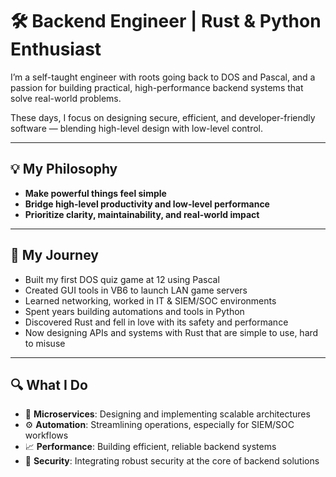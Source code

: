 # 🛠️ Backend Engineer | Rust & Python Enthusiast  

I’m a self-taught engineer with roots going back to DOS and Pascal, and a passion for building practical, high-performance backend systems that solve real-world problems.

These days, I focus on designing secure, efficient, and developer-friendly software — blending high-level design with low-level control.

---

## 💡 My Philosophy  
- **Make powerful things feel simple**  
- **Bridge high-level productivity and low-level performance**  
- **Prioritize clarity, maintainability, and real-world impact**

---

## 🧠 My Journey  
- Built my first DOS quiz game at 12 using Pascal  
- Created GUI tools in VB6 to launch LAN game servers  
- Learned networking, worked in IT & SIEM/SOC environments  
- Spent years building automations and tools in Python  
- Discovered Rust and fell in love with its safety and performance  
- Now designing APIs and systems with Rust that are simple to use, hard to misuse  

---

## 🔍 What I Do  
- 🧩 **Microservices**: Designing and implementing scalable architectures  
- ⚙️ **Automation**: Streamlining operations, especially for SIEM/SOC workflows  
- 📈 **Performance**: Building efficient, reliable backend systems  
- 🔐 **Security**: Integrating robust security at the core of backend solutions  
